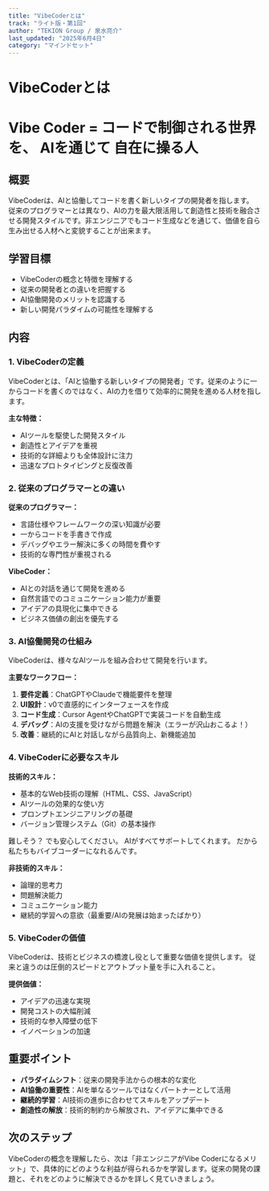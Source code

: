 ```yaml
---
title: "VibeCoderとは"
track: "ライト版・第1回"
author: "TEKION Group / 泉水亮介"
last_updated: "2025年6月4日"
category: "マインドセット"
---
```


# VibeCoderとは


# Vibe Coder = コードで制御される世界を、 AIを通じて 自在に操る人


## 概要
VibeCoderは、AIと協働してコードを書く新しいタイプの開発者を指します。
従来のプログラマーとは異なり、AIの力を最大限活用して創造性と技術を融合させる開発スタイルです。非エンジニアでもコード生成などを通じて、価値を自ら生み出せる人材へと変貌することが出来ます。

## 学習目標
- VibeCoderの概念と特徴を理解する
- 従来の開発者との違いを把握する
- AI協働開発のメリットを認識する
- 新しい開発パラダイムの可能性を理解する

## 内容

### 1. VibeCoderの定義
VibeCoderとは、「AIと協働する新しいタイプの開発者」です。従来のように一からコードを書くのではなく、AIの力を借りて効率的に開発を進める人材を指します。

**主な特徴：**
- AIツールを駆使した開発スタイル
- 創造性とアイデアを重視
- 技術的な詳細よりも全体設計に注力
- 迅速なプロトタイピングと反復改善

### 2. 従来のプログラマーとの違い

**従来のプログラマー：**
- 言語仕様やフレームワークの深い知識が必要
- 一からコードを手書きで作成
- デバッグやエラー解決に多くの時間を費やす
- 技術的な専門性が重視される

**VibeCoder：**
- AIとの対話を通じて開発を進める
- 自然言語でのコミュニケーション能力が重要
- アイデアの具現化に集中できる
- ビジネス価値の創出を優先する

### 3. AI協働開発の仕組み
VibeCoderは、様々なAIツールを組み合わせて開発を行います。

**主要なワークフロー：**
1. **要件定義**：ChatGPTやClaudeで機能要件を整理
2. **UI設計**：v0で直感的にインターフェースを作成
3. **コード生成**：Cursor AgentやChatGPTで実装コードを自動生成
4. **デバッグ**：AIの支援を受けながら問題を解決（エラーが沢山おこるよ！）
5. **改善**：継続的にAIと対話しながら品質向上、新機能追加

### 4. VibeCoderに必要なスキル

**技術的スキル：**
- 基本的なWeb技術の理解（HTML、CSS、JavaScript）
- AIツールの効果的な使い方
- プロンプトエンジニアリングの基礎
- バージョン管理システム（Git）の基本操作
  
難しそう？ でも安心してください。 AIがすべてサポートしてくれます。 だから私たちもバイブコーダーになれるんです。

**非技術的スキル：**
- 論理的思考力
- 問題解決能力
- コミュニケーション能力
- 継続的学習への意欲（最重要/AIの発展は始まったばかり）

### 5. VibeCoderの価値
VibeCoderは、技術とビジネスの橋渡し役として重要な価値を提供します。
従来と違うのは圧倒的スピードとアウトプット量を手に入れること。

**提供価値：**
- アイデアの迅速な実現
- 開発コストの大幅削減
- 技術的な参入障壁の低下
- イノベーションの加速

## 重要ポイント
- **パラダイムシフト**：従来の開発手法からの根本的な変化
- **AI協働の重要性**：AIを単なるツールではなくパートナーとして活用
- **継続的学習**：AI技術の進歩に合わせてスキルをアップデート
- **創造性の解放**：技術的制約から解放され、アイデアに集中できる

## 次のステップ
VibeCoderの概念を理解したら、次は「非エンジニアがVibe Coderになるメリット」で、具体的にどのような利益が得られるかを学習します。従来の開発の課題と、それをどのように解決できるかを詳しく見ていきましょう。